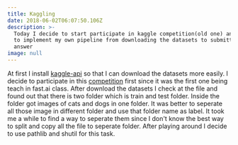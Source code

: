 ```yaml
---
title: Kaggling
date: 2018-06-02T06:07:50.106Z
description: >-
  Today I decide to start participate in kaggle competition(old one) and trying
  to implement my own pipeline from downloading the datasets to submitting the
  answer
image: null
---
```

At first I install [kaggle-api](https://github.com/Kaggle/kaggle-api) so that I can download the datasets more easily.
I decide to participate in this [competition](https://www.kaggle.com/c/dogs-vs-cats-redux-kernels-edition) first since it was the first one being teach in fast.ai class.
After download the datasets I check at the file and found out that there is two folder which is train and test folder. Inside the folder got images of cats and dogs in one folder. It was better to seperate all those image in different folder and use that folder name as label.
It took me a while to find a way to seperate them since I don't know the best way to split and copy all the file to seperate folder.
After playing around I decide to use pathlib and shutil for this task.

